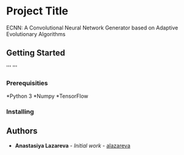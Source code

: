 # Project Title

ECNN: A Convolutional Neural Network Generator based on Adaptive Evolutionary Algorithms

## Getting Started
'''
'''
### Prerequisities
*Python 3
*Numpy
*TensorFlow


### Installing





## Authors

* **Anastasiya Lazareva** - *Initial work* - [alazareva](https://github.com/alazareva)

